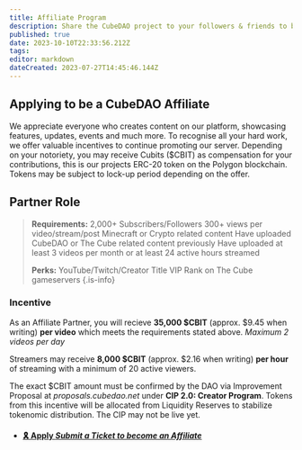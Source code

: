 ```yaml
---
title: Affiliate Program
description: Share the CubeDAO project to your followers & friends to become an affiliate partner!
published: true
date: 2023-10-10T22:33:56.212Z
tags: 
editor: markdown
dateCreated: 2023-07-27T14:45:46.144Z
---
```


## Applying to be a CubeDAO Affiliate

We appreciate everyone who creates content on our platform, showcasing features, updates, events and much more. To recognise all your hard work, we offer valuable incentives to continue promoting our server. Depending on your notoriety, you may receive Cubits ($CBIT) as compensation for your contributions, this is our projects ERC-20 token on the Polygon blockchain. Tokens may be subject to lock-up period depending on the offer.


## Partner Role
> **Requirements:**
> 2,000+ Subscribers/Followers
> 300+ views per video/stream/post
> Minecraft or Crypto related content
> Have uploaded CubeDAO or The Cube related content previously
> Have uploaded at least 3 videos per month or at least 24 active hours streamed 
> 
> **Perks:**
> YouTube/Twitch/Creator Title
> VIP Rank on The Cube gameservers
{.is-info}

### Incentive
As an Affiliate Partner, you will recieve **35,000 $CBIT** (approx. $9.45 when writing) **per video** which meets the requirements stated above.
*Maximum 2 videos per day*

Streamers may receive **8,000 $CBIT** (approx. $2.16 when writing) **per hour** of streaming with a minimum of 20 active viewers.

The exact $CBIT amount must be confirmed by the DAO via Improvement Proposal at *proposals.cubedao.net* under **CIP 2.0: Creator Program**. Tokens from this incentive will be allocated from Liquidity Reserves to stabilize tokenomic distribution. The CIP may not be live yet.

<h4><ul class="links-list">
    <li>
        <a href="https://cubedao.net/support-tickets/open" class="blue-text">
            🎗️ Apply <em> Submit a Ticket to become an Affiliate </em>
        </a>
    </li>
</ul>
<br>